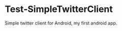 Test-SimpleTwitterClient
========================

Simple twitter client for Android, my first android app.
